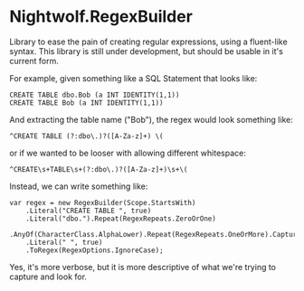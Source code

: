 # Nightwolf.RegexBuilder
Library to ease the pain of creating regular expressions, using a fluent-like syntax. This library is still 
under development, but should be usable in it's current form.

For example, given something like a SQL Statement that looks like:

    CREATE TABLE dbo.Bob (a INT IDENTITY(1,1))
    CREATE TABLE Bob (a INT IDENTITY(1,1))

And extracting the table name ("Bob"), the regex would look something like:

    ^CREATE TABLE (?:dbo\.)?([A-Za-z]+) \(

or if we wanted to be looser with allowing different whitespace: 

    ^CREATE\s+TABLE\s+(?:dbo\.)?([A-Za-z]+)\s+\(

Instead, we can write something like:

    var regex = new RegexBuilder(Scope.StartsWith)
        .Literal("CREATE TABLE ", true)
        .Literal("dbo.").Repeat(RegexRepeats.ZeroOrOne)
        .AnyOf(CharacterClass.AlphaLower).Repeat(RegexRepeats.OneOrMore).Capture()
        .Literal(" ", true)
        .ToRegex(RegexOptions.IgnoreCase);

Yes, it's more verbose, but it is more descriptive of what we're trying to capture and look for.
